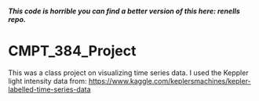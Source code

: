 ##### This code is horrible you can find a better version of this here: renells repo. 


# CMPT_384_Project
This was a class project on visualizing time series data. I used the Keppler light intensity data from:
https://www.kaggle.com/keplersmachines/kepler-labelled-time-series-data

